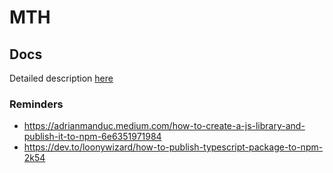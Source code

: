 # MTH

## Docs

Detailed description [here](https://github.com/Rokenor/MTH/wiki/Documentation)

### Reminders

- https://adrianmanduc.medium.com/how-to-create-a-js-library-and-publish-it-to-npm-6e6351971984
- https://dev.to/loonywizard/how-to-publish-typescript-package-to-npm-2k54
